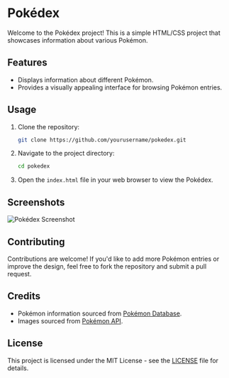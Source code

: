 # Pokédex

Welcome to the Pokédex project! This is a simple HTML/CSS project that showcases information about various Pokémon.

## Features

- Displays information about different Pokémon.
- Provides a visually appealing interface for browsing Pokémon entries.

## Usage

1. Clone the repository:

    ```bash
    git clone https://github.com/yourusername/pokedex.git
    ```

2. Navigate to the project directory:

    ```bash
    cd pokedex
    ```

3. Open the `index.html` file in your web browser to view the Pokédex.

## Screenshots

![Pokédex Screenshot](screenshot.png)

## Contributing

Contributions are welcome! If you'd like to add more Pokémon entries or improve the design, feel free to fork the repository and submit a pull request.

## Credits

- Pokémon information sourced from [Pokémon Database](https://pokemondb.net/).
- Images sourced from [Pokémon API](https://pokeapi.co/).

## License

This project is licensed under the MIT License - see the [LICENSE](LICENSE) file for details.
